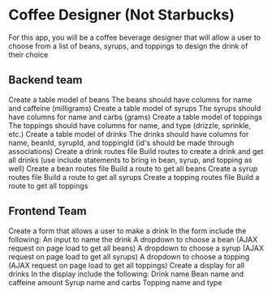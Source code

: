 
# Coffee Designer (Not Starbucks)
For this app, you will be a coffee beverage designer that will allow a user to choose from a list of beans, syrups, and toppings to design the drink of their choice

## Backend team
Create a table model of beans
The beans should have columns for name and caffeine (milligrams)
Create a table model of syrups
The syrups should have columns for name and carbs (grams)
Create a table model of toppings
The toppings should have columns for name, and type (drizzle, sprinkle, etc.)
Create a table model of drinks
The drinks should have columns for name, beanId, syrupId, and toppingId (id's should be made through associations)
Create a drink routes file
Build routes to create a drink and get all drinks (use include statements to bring in bean, syrup, and topping as well)
Create a bean routes file
Build a route to get all beans
Create a syrup routes file
Build a route to get all syrups
Create a topping routes file
Build a route to get all toppings

## Frontend Team
Create a form that allows a user to make a drink
In the form include the following:
An input to name the drink
A dropdown to choose a bean (AJAX request on page load to get all beans)
A dropdown to choose a syrup (AJAX request on page load to get all syrups)
A dropdown to choose a topping (AJAX request on page load to get all toppings)
Create a display for all drinks
In the display include the following:
Drink name
Bean name and caffeine amount
Syrup name and carbs
Topping name and type